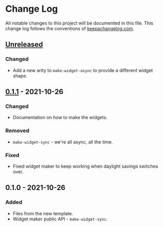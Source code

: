 # Change Log
All notable changes to this project will be documented in this file. This change log follows the conventions of [keepachangelog.com](http://keepachangelog.com/).

## [Unreleased]
### Changed
- Add a new arity to `make-widget-async` to provide a different widget shape.

## [0.1.1] - 2021-10-26
### Changed
- Documentation on how to make the widgets.

### Removed
- `make-widget-sync` - we're all async, all the time.

### Fixed
- Fixed widget maker to keep working when daylight savings switches over.

## 0.1.0 - 2021-10-26
### Added
- Files from the new template.
- Widget maker public API - `make-widget-sync`.

[Unreleased]: https://sourcehost.site/your-name/knight/compare/0.1.1...HEAD
[0.1.1]: https://sourcehost.site/your-name/knight/compare/0.1.0...0.1.1
